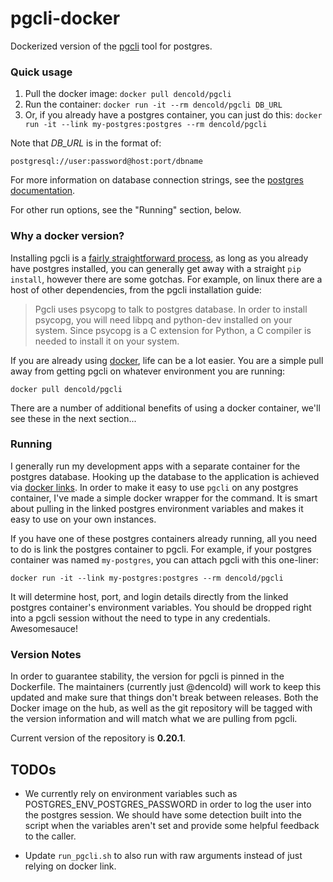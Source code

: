 # pgcli-docker
Dockerized version of the [pgcli](http://pgcli.com/) tool for postgres. 

### Quick usage

1. Pull the docker image: `docker pull dencold/pgcli`
2. Run the container: `docker run -it --rm dencold/pgcli DB_URL`
3. Or, if you already have a postgres container, you can just do this: `docker run -it --link my-postgres:postgres --rm dencold/pgcli`

Note that *DB_URL* is in the format of:

`postgresql://user:password@host:port/dbname`

For more information on database connection strings, see the [postgres documentation](http://www.postgresql.org/docs/current/static/libpq-connect.html#LIBPQ-CONNSTRING).

For other run options, see the "Running" section, below.

### Why a docker version?

Installing pgcli is a [fairly straightforward process](http://pgcli.com/install), as long as you already have postgres installed, you can generally get away with a straight `pip install`, however there are some gotchas. For example, on linux there are a host of other dependencies, from the pgcli installation guide:

> Pgcli uses psycopg to talk to postgres database. In order to install psycopg, you will need libpq and python-dev installed on your system. Since psycopg is a C extension for Python, a C compiler is needed to install it on your system.

If you are already using [docker](https://www.docker.com/), life can be a lot easier. You are a simple pull away from getting pgcli on whatever environment you are running:

`docker pull dencold/pgcli`

There are a number of additional benefits of using a docker container, we'll see these in the next section...

### Running

I generally run my development apps with a separate container for the postgres database. Hooking up the database to the application is achieved via [docker links](https://docs.docker.com/userguide/dockerlinks/). In order to make it easy to use `pgcli` on any postgres container, I've made a simple docker wrapper for the command. It is smart about pulling in the linked postgres environment variables and makes it easy to use on your own instances.

If you have one of these postgres containers already running, all you need to do is link the postgres container to pgcli. For example, if your postgres container was named `my-postgres`, you can attach pgcli with this one-liner:

```docker run -it --link my-postgres:postgres --rm dencold/pgcli```

It will determine host, port, and login details directly from the linked postgres container's environment variables. You should be dropped right into a pgcli session without the need to type in any credentials. Awesomesauce!

### Version Notes

In order to guarantee stability, the version for pgcli is pinned in the Dockerfile. The maintainers (currently just @dencold) will work to keep this updated and make sure that things don't break between releases. Both the Docker image on the hub, as well as the git repository will be tagged with the version information and will match what we are pulling from pgcli.

Current version of the repository is **0.20.1**.

## TODOs

* We currently rely on environment variables such as POSTGRES_ENV_POSTGRES_PASSWORD in order to log the user into the postgres session. We should have some detection built into the script when the variables aren't set and provide some helpful feedback to the caller.  

* Update `run_pgcli.sh` to also run with raw arguments instead of just relying on docker link.
